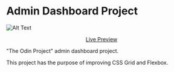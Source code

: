 # Admin Dashboard Project

![Alt Text](./assets/images/final_image.png)

<p align="center">
  <a href="https://joao4xz.github.io/odin_admin-dashboard/">Live Preview</a>
</p>

"The Odin Project" admin dashboard project.

This project has the purpose of improving CSS Grid and Flexbox.
